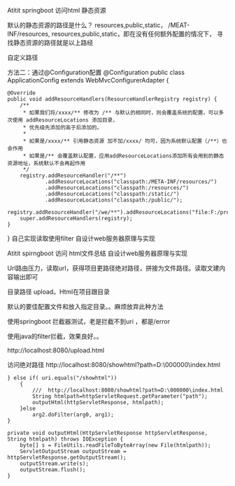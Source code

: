 Atitit springboot 访问html  静态资源


默认的静态资源的路径是什么？ resources,public,static，
/MEAT-INF/resources, resources,public,static，即在没有任何额外配置的情况下，
寻找静态资源的路径就是以上路经


自定义路径

方法二：通过@Configuration配置
@Configuration
public class ApplicationConfig extends WebMvcConfigurerAdapter {

    @Override
    public void addResourceHandlers(ResourceHandlerRegistry registry) {
        /**
         * 如果我们将/xxxx/** 修改为 /** 与默认的相同时，则会覆盖系统的配置，可以多次使用 addResourceLocations 添加目录，
         * 优先级先添加的高于后添加的。
         *
         * 如果是/xxxx/** 引用静态资源 加不加/xxxx/ 均可，因为系统默认配置（/**）也会作用
         * 如果是/** 会覆盖默认配置，应用addResourceLocations添加所有会用到的静态资源地址，系统默认不会再起作用
         */
        registry.addResourceHandler("/**")
                .addResourceLocations("classpath:/META-INF/resources/")
                .addResourceLocations("classpath:/resources/")
                .addResourceLocations("classpath:/static/")
                .addResourceLocations("classpath:/public/");
        registry.addResourceHandler("/we/**").addResourceLocations("file:F:/preview/");
        super.addResourceHandlers(registry);
    }
}
 自己实现读取使用filter  自设计web服务器原理与实现

Atitit spirngboot  访问 html文件总结 自设计web服务器原理与实现

Url路由压力，读取url，获得项目更路径绝对路径，拼接为文件路径。读取文建内容输出即可

目录路径  upload。Html在项目跟目录


默认的要佳配置文件和放入指定目录。。麻烦放弃此种方法

使用springboot 拦截器测试，老是拦截不到uri ，都是/error

使用java的filter拦截，效果良好。。

http://localhost:8080/upload.html




访问绝对路径
http://localhost:8080/showhtml?path=D:\000000\index.html

	} else if( uri.equals("/showhtml"))
		{
			///  http://localhost:8080/showhtml?path=D:\000000\index.html
			String htmlpath=httpServletRequest.getParameter("path");
			outputHtml(httpServletResponse, htmlpath);
		}else
			arg2.doFilter(arg0, arg1);
	}

	private void outputHtml(HttpServletResponse httpServletResponse, String htmlpath) throws IOException {
		byte[] s = FileUtils.readFileToByteArray(new File(htmlpath));
		ServletOutputStream outputStream = httpServletResponse.getOutputStream();
		outputStream.write(s);
		outputStream.flush();
	}
